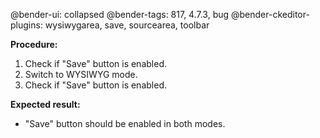 @bender-ui: collapsed
@bender-tags: 817, 4.7.3, bug
@bender-ckeditor-plugins: wysiwygarea, save, sourcearea, toolbar

**Procedure:**

1. Check if "Save" button is enabled.
2. Switch to WYSIWYG mode.
3. Check if "Save" button is enabled.

**Expected result:**

* "Save" button should be enabled in both modes.
